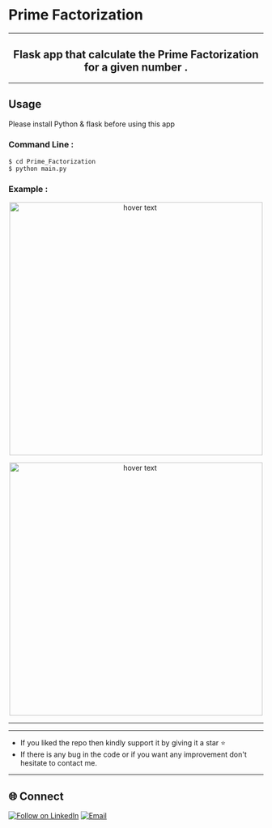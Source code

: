 # Prime Factorization
<hr>
<h2 align="center">
  Flask app that calculate the <b>Prime Factorization</b> for a given number</a> .
</h2>

<hr>

## Usage
Please install Python & flask before using this app

### Command Line : 

```
$ cd Prime_Factorization
$ python main.py
```


### Example : 

<p align="center">
  <img src="https://user-images.githubusercontent.com/58447494/116325711-b35e7600-a7ba-11eb-8bc1-64aefd12d4fd.PNG" width="500" title="hover text">
</p>

<p align="center">
  <img src="https://user-images.githubusercontent.com/58447494/116325424-0552cc00-a7ba-11eb-98bb-6c768485da00.PNG" width="500" title="hover text">
</p>

<hr>


<hr>

- If you liked the repo then kindly support it by giving it a star ⭐
- If there is any bug in the code or if you want any improvement don't hesitate to contact me.
<hr>


<h2 align="left">🌐 Connect</h2>
<p align="left">
  <a href="https://www.linkedin.com/in/hamza-ghanmi-b8a125183/"><img title="Follow on LinkedIn" src="https://img.shields.io/badge/LinkedIn-0077B5?style=for-the-badge&logo=linkedin&logoColor=white"/></a>
  <a href="mailto:hamza.ghanmi56@gmail.com"><img title="Email" src="https://img.shields.io/badge/Gmail-D14836?style=for-the-badge&logo=gmail&logoColor=white"/></a>


</p>

